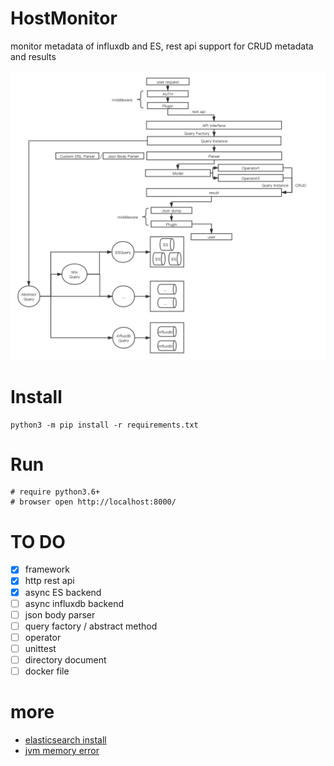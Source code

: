 # HostMonitor
monitor metadata of influxdb and ES, rest api support for CRUD metadata and results

![framework](./HostMonitor.png)

# Install

    python3 -m pip install -r requirements.txt

# Run

    # require python3.6+
    # browser open http://localhost:8000/

# TO DO
- [x] framework
- [x] http rest api
- [x] async ES backend
- [ ] async influxdb backend
- [ ] json body parser
- [ ] query factory / abstract method
- [ ] operator
- [ ] unittest
- [ ] directory document
- [ ] docker file

# more

* [elasticsearch install](https://www.elastic.co/guide/en/elasticsearch/reference/current/deb.html)
* [jvm memory error](https://github.com/docker-library/elasticsearch/issues/131)
